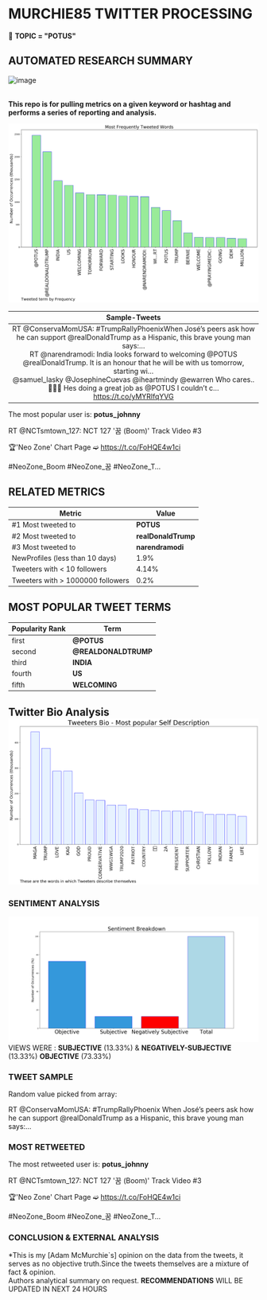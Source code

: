 # MURCHIE85 TWITTER PROCESSING 
&#x1F34E; **TOPIC = "POTUS"**

## AUTOMATED RESEARCH SUMMARY

![image](https://marketingplatform.google.com/about/static/images/gmp/analytics-smb-benefit.jpg)
<br></br>
<div class="alert alert-block alert-danger"><b> This repo is for pulling metrics on a given keyword or hashtag and performs a series of reporting and analysis.</b></div>



![image](TWEETS.png)



|                **Sample-Tweets**        |
| :-------------: |
| <div class="alert alert-block alert-warning">RT @ConservaMomUSA: #TrumpRallyPhoenixWhen José’s peers ask how he can support @realDonaldTrump as a Hispanic, this brave young man says:…</div> <div class="alert alert-block alert-success">RT @narendramodi: India looks forward to welcoming @POTUS @realDonaldTrump. It is an honour that he will be with us tomorrow, starting wi…</div> <div class="alert alert-block alert-info">@samuel_lasky @JosephineCuevas @iheartmindy @ewarren Who cares..🤷🏻‍♀️ Hes doing a great job as @POTUS  I couldn’t c… https://t.co/yMYRlfqYVG</div> |
The most popular user is: **potus_johnny**
<div class="alert alert-block alert-danger"> RT @NCTsmtown_127: NCT 127 '꿈 (Boom)' Track Video #3

🏆'Neo Zone' Chart Page ➫ https://t.co/FoHQE4w1ci

#NeoZone_Boom #NeoZone_꿈
#NeoZone_T…</div>

## RELATED METRICS<br>
| Metric | Value |
| ------------- | ------------- |
| #1 Most tweeted to  | **POTUS** |
| #2 Most tweeted to  | **realDonaldTrump** |
| #3 Most tweeted to  | **narendramodi** |
| NewProfiles (less than 10 days) | 1.9%  |
| Tweeters with < 10 followers  | 4.14%|
| Tweeters with > 1000000 followers  | 0.2%  |



## MOST POPULAR TWEET TERMS 


| Popularity Rank  | Term |
| ------------- | ------------- |
| first  | **@POTUS**  |
| second  | **@REALDONALDTRUMP**  |
| third  | **INDIA** |
| fourth  | **US**  |
| fifth  | **WELCOMING**  |


## Twitter Bio Analysis![image](BIO.png)
### SENTIMENT ANALYSIS
![image](sentiment.png)
VIEWS WERE : **SUBJECTIVE**  (13.33%) & **NEGATIVELY-SUBJECTIVE** (13.33%) **OBJECTIVE** (73.33%)

### TWEET SAMPLE 
Random value picked from array: 

<div class="alert alert-block alert-info">RT @ConservaMomUSA: #TrumpRallyPhoenix
When José’s peers ask how he can support @realDonaldTrump as a Hispanic, this brave young man says:…</div>

### MOST RETWEETED 

The most retweeted user is: **potus_johnny**

<div class="alert alert-block alert-danger"> RT @NCTsmtown_127: NCT 127 '꿈 (Boom)' Track Video #3

🏆'Neo Zone' Chart Page ➫ https://t.co/FoHQE4w1ci

#NeoZone_Boom #NeoZone_꿈
#NeoZone_T…</div>

### CONCLUSION & EXTERNAL ANALYSIS

*This is my [Adam McMurchie`s] opinion on the data from the tweets, it serves as no objective truth.Since the tweets themselves are a mixture of fact & opinion.<br>
Authors analytical summary on request.
**RECOMMENDATIONS** WILL BE UPDATED IN NEXT  24 HOURS <br>